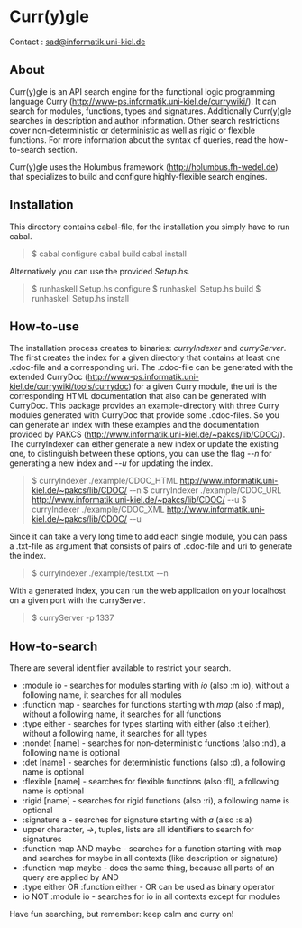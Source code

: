 Curr(y)gle
===========

Contact : sad@informatik.uni-kiel.de

About
------

Curr(y)gle is an API search engine for the functional logic
programming language Curry
(http://www-ps.informatik.uni-kiel.de/currywiki/).  It can search for
modules, functions, types and signatures. Additionally Curr(y)gle
searches in description and author information.  Other search
restrictions cover non-deterministic or deterministic as well as rigid
or flexible functions.  For more information about the syntax of
queries, read the how-to-search section.

Curr(y)gle uses the Holumbus framework (http://holumbus.fh-wedel.de)
that specializes to build and configure highly-flexible search
engines.


Installation
-------------

This directory contains cabal-file, for the installation you simply
have to run cabal.

>$ cabal configure cabal build cabal install

Alternatively you can use the provided *Setup.hs*.
>$ runhaskell Setup.hs configure
>$ runhaskell Setup.hs build
>$ runhaskell Setup.hs install


How-to-use
-----------

The installation process creates to binaries: *curryIndexer* and
*curryServer*.  The first creates the index for a given directory that
contains at least one .cdoc-file and a corresponding uri. The
.cdoc-file can be generated with the extended CurryDoc
(http://www-ps.informatik.uni-kiel.de/currywiki/tools/currydoc) for a
given Curry module, the uri is the corresponding HTML documentation
that also can be generated with CurryDoc.  This package provides an
example-directory with three Curry modules generated with CurryDoc
that provide some .cdoc-files. So you can generate an index with these
examples and the documentation provided by PAKCS
(http://www.informatik.uni-kiel.de/~pakcs/lib/CDOC/).  The
curryIndexer can either generate a new index or update the existing
one, to distinguish between these options, you can use the flag *--n*
for generating a new index and *--u* for updating the index.

>$ curryIndexer ./example/CDOC_HTML http://www.informatik.uni-kiel.de/~pakcs/lib/CDOC/ --n
>$ curryIndexer ./example/CDOC_URL http://www.informatik.uni-kiel.de/~pakcs/lib/CDOC/ --u
>$ curryIndexer ./example/CDOC_XML http://www.informatik.uni-kiel.de/~pakcs/lib/CDOC/ --u

Since it can take a very long time to add each single module, you can
pass a .txt-file as argument that consists of pairs of .cdoc-file and
uri to generate the index.

>$ curryIndexer ./example/test.txt --n

With a generated index, you can run the web application on your
localhost on a given port with the curryServer.

>$ curryServer -p 1337


How-to-search
--------------

There are several identifier available to
restrict your search.

* :module io - searches for modules starting with _io_ (also :m io), without a following name, it searches for all modules
* :function map - searches for functions starting with _map_ (also :f map), without a following name, it searches for all functions
* :type either - searches for types starting with either (also :t either), without a following name, it searches for all types
* :nondet [name] - searches for non-deterministic functions (also :nd), a following name is optional
* :det [name] - searches for deterministic functions (also :d), a following name is optional
* :flexible [name] - searches for flexible functions (also :fl), a following name is optional
* :rigid [name] - searches for rigid functions (also :ri), a following name is optional
* :signature a - searches for signature starting with _a_ (also :s a)
* upper character, _->_, tuples, lists are all identifiers to search for signatures
* :function map AND maybe - searches for a function starting with map and searches for maybe in all contexts (like description or signature)
* :function map maybe - does the same thing, because all parts of an query are applied by AND
* :type either OR :function either - OR can be used as binary operator
* io NOT :module io - searches for io in all contexts except for modules


Have fun searching, but remember: keep calm and curry on!
